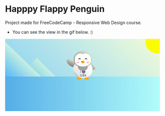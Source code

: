 # Happpy Flappy Penguin
 Project made for FreeCodeCamp - Responsive Web Design course.
 - You can see the view in the gif below. :)

 ![Screenshot](Screenshot/penguin.gif)